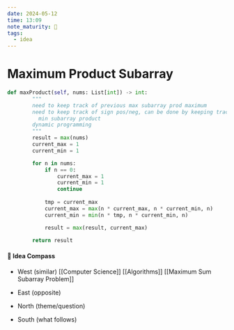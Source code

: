 ```yaml
---
date: 2024-05-12
time: 13:09
note_maturity: 🌱
tags:
  - idea
---
```

# Maximum Product Subarray




```Python
def maxProduct(self, nums: List[int]) -> int:
        """
        need to keep track of previous max subarray prod maximum
        need to keep track of sign pos/neg, can be done by keeping track of
          min subarray product
        dynamic programming
        """
        result = max(nums)
        current_max = 1
        current_min = 1

        for n in nums:
            if n == 0:
                current_max = 1
                current_min = 1
                continue
            
            tmp = current_max
            current_max = max(n * current_max, n * current_min, n)
            current_min = min(n * tmp, n * current_min, n)

            result = max(result, current_max)

        return result

```






#### 🧭  Idea Compass
- West  (similar) 
[[Computer Science]]
[[Algorithms]]
[[Maximum Sum Subarray Problem]]
- East (opposite)

- North (theme/question)

- South (what follows)
